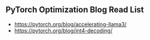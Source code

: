 ## PyTorch Optimization Blog Read List

- https://pytorch.org/blog/accelerating-llama3/
- https://pytorch.org/blog/int4-decoding/

